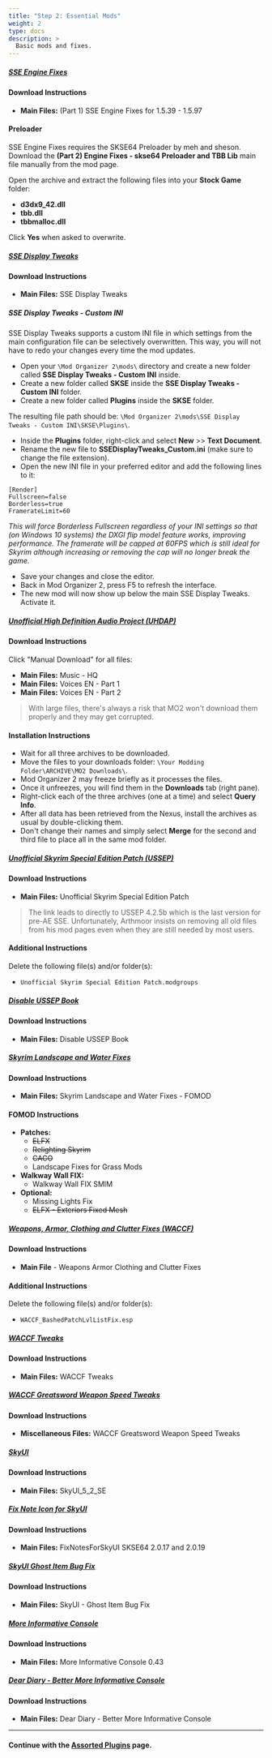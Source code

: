 ```yaml
---
title: "Step 2: Essential Mods"
weight: 2
type: docs
description: >
  Basic mods and fixes.
---
```


##### [SSE Engine Fixes](https://www.nexusmods.com/skyrimspecialedition/mods/17230?tab=files)

#### Download Instructions

- **Main Files:** (Part 1) SSE Engine Fixes for 1.5.39 - 1.5.97

#### Preloader

SSE Engine Fixes requires the SKSE64 Preloader by meh and sheson. Download the **(Part 2) Engine Fixes - skse64 Preloader and TBB Lib** main file manually from the mod page.

Open the archive and extract the following files into your **Stock Game** folder:

- **d3dx9_42.dll**
- **tbb.dll**
- **tbbmalloc.dll**

Click **Yes** when asked to overwrite.

##### [SSE Display Tweaks](https://www.nexusmods.com/skyrimspecialedition/mods/34705?tab=files)

#### Download Instructions

- **Main Files:** SSE Display Tweaks

##### SSE Display Tweaks - Custom INI

SSE Display Tweaks supports a custom INI file in which settings from the main configuration file can be selectively overwritten. This way, you will not have to redo your changes every time the mod updates.

- Open your `\Mod Organizer 2\mods\` directory and create a new folder called **SSE Display Tweaks - Custom INI** inside.
- Create a new folder called **SKSE** inside the **SSE Display Tweaks - Custom INI** folder.
- Create a new folder called **Plugins** inside the **SKSE** folder.

The resulting file path should be: `\Mod Organizer 2\mods\SSE Display Tweaks - Custom INI\SKSE\Plugins\`.

- Inside the **Plugins** folder, right-click and select **New** >> **Text Document**.
- Rename the new file to **SSEDisplayTweaks_Custom.ini** (make sure to change the file extension).
- Open the new INI file in your preferred editor and add the following lines to it:

```
[Render]
Fullscreen=false
Borderless=true
FramerateLimit=60
```

*This will force Borderless Fullscreen regardless of your INI settings so that (on Windows 10 systems) the DXGI flip model feature works, improving performance. The framerate will be capped at 60FPS which is still ideal for Skyrim although increasing or removing the cap will no longer break the game.*

- Save your changes and close the editor.
- Back in Mod Organizer 2, press F5 to refresh the interface.
- The new mod will now show up below the main SSE Display Tweaks. Activate it.

##### [Unofficial High Definition Audio Project (UHDAP)](https://www.nexusmods.com/skyrimspecialedition/mods/18115?tab=files)

#### Download Instructions

Click "Manual Download" for all files:

- **Main Files:** Music - HQ 
- **Main Files:** Voices EN - Part 1
- **Main Files:** Voices EN - Part 2

> With large files, there's always a risk that MO2 won't download them properly and they may get corrupted.

#### Installation Instructions

- Wait for all three archives to be downloaded.
- Move the files to your downloads folder: `\Your Modding Folder\ARCHIVE\MO2 Downloads\`.
- Mod Organizer 2 may freeze briefly as it processes the files.
- Once it unfreezes, you will find them in the **Downloads** tab (right pane).
- Right-click each of the three archives (one at a time) and select **Query Info**.
- After all data has been retrieved from the Nexus, install the archives as usual by double-clicking them.
- Don't change their names and simply select **Merge** for the second and third file to place all in the same mod folder.

##### [Unofficial Skyrim Special Edition Patch (USSEP)](https://www.nexusmods.com/skyrimspecialedition/mods/266?tab=files&file_id=209150)

#### Download Instructions

- **Main Files:** Unofficial Skyrim Special Edition Patch

> The link leads to directly to USSEP 4.2.5b which is the last version for pre-AE SSE. Unfortunately, Arthmoor insists on removing all old files from his mod pages even when they are still needed by most users.

#### Additional Instructions

Delete the following file(s) and/or folder(s):

- `Unofficial Skyrim Special Edition Patch.modgroups`

##### [Disable USSEP Book](https://www.nexusmods.com/skyrimspecialedition/mods/26092?tab=files)

#### Download Instructions

- **Main Files:** Disable USSEP Book

##### [Skyrim Landscape and Water Fixes](https://www.nexusmods.com/skyrimspecialedition/mods/26138?tab=files)

#### Download Instructions

- **Main Files:** Skyrim Landscape and Water Fixes - FOMOD

#### FOMOD Instructions

- **Patches:**
  - ~~ELFX~~
  - ~~Relighting Skyrim~~
  - ~~CACO~~
  - Landscape Fixes for Grass Mods
- **Walkway Wall FIX:**
  - Walkway Wall FIX SMIM
- **Optional:**
  - Missing Lights Fix
  - ~~ELFX - Exteriors Fixed Mesh~~

##### [Weapons, Armor, Clothing and Clutter Fixes (WACCF)](https://www.nexusmods.com/skyrimspecialedition/mods/18994?tab=files)

#### Download Instructions

- **Main File** - Weapons Armor Clothing and Clutter Fixes

#### Additional Instructions

Delete the following file(s) and/or folder(s):

- `WACCF_BashedPatchLvlListFix.esp`

##### [WACCF Tweaks](https://www.nexusmods.com/skyrimspecialedition/mods/43466?tab=files)

#### Download Instructions

- **Main Files:** WACCF Tweaks

##### [WACCF Greatsword Weapon Speed Tweaks](https://www.nexusmods.com/skyrimspecialedition/mods/50250?tab=files)

#### Download Instructions

- **Miscellaneous Files:** WACCF Greatsword Weapon Speed Tweaks

##### [SkyUI](https://www.nexusmods.com/skyrimspecialedition/mods/12604?tab=files)

#### Download Instructions

- **Main Files:** SkyUI_5_2_SE

##### [Fix Note Icon for SkyUI](https://www.nexusmods.com/skyrimspecialedition/mods/32561/?tab=files)

#### Download Instructions

- **Main Files:** FixNotesForSkyUI SKSE64 2.0.17 and 2.0.19

##### [SkyUI Ghost Item Bug Fix](https://www.nexusmods.com/skyrimspecialedition/mods/49106?tab=files)

#### Download Instructions

- **Main Files:** SkyUI - Ghost Item Bug Fix

##### [More Informative Console](https://www.nexusmods.com/skyrimspecialedition/mods/19250?tab=files)

#### Download Instructions

* **Main Files:** More Informative Console 0.43

##### [Dear Diary - Better More Informative Console](https://www.nexusmods.com/skyrimspecialedition/mods/46437?tab=files)

#### Download Instructions

- **Main Files:** Dear Diary - Better More Informative Console

---

#### Continue with the [Assorted Plugins](/tpf/mod-installation-1/step-3/) page.